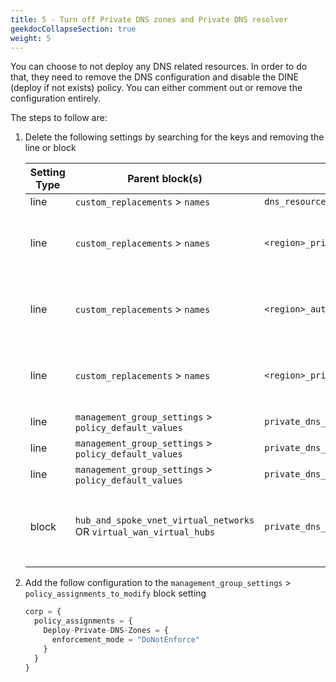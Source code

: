 ```yaml
---
title: 5 - Turn off Private DNS zones and Private DNS resolver
geekdocCollapseSection: true
weight: 5
---
```


You can choose to not deploy any DNS related resources. In order to do that, they need to remove the DNS configuration and disable the DINE (deploy if not exists) policy. You can either comment out or remove the configuration entirely.

The steps to follow are:

1. Delete the following settings by searching for the keys and removing the line or block

    | Setting Type | Parent block(s) | Key | Action | Count | Notes |
    | - | - | - | - | - | - |
    | line | `custom_replacements` > `names` | `dns_resource_group_name` | Delete | 1 | |
    | line | `custom_replacements` > `names` | `<region>_private_dns_resolver_name` | Delete | 1+ | `<region>` is the relevant region (e.g. `primary` or `secondary`) |
    | line | `custom_replacements` > `names` | `<region>_auto_registration_zone_name` | Delete | 1+ | `<region>` is the relevant region (e.g. `primary` or `secondary`) |
    | line | `custom_replacements` > `names` | `<region>_private_dns_resolver_subnet_address_prefix` | Delete | 1+ | `<region>` is the relevant region (e.g. `primary` or `secondary`) |
    | line | `management_group_settings` > `policy_default_values` | `private_dns_zone_subscription_id` | Delete | 1 | |
    | line | `management_group_settings` > `policy_default_values` | `private_dns_zone_region` | Delete | 1 | |
    | line | `management_group_settings` > `policy_default_values` | `private_dns_zone_resource_group_name` | Delete | 1 | |
    | block | `hub_and_spoke_vnet_virtual_networks` OR `virtual_wan_virtual_hubs` | `private_dns_zones` | Delete | 1+ | There will be two instances for a multi-region deployment |

1. Add the follow configuration to the `management_group_settings` > `policy_assignments_to_modify` block setting

    ```terraform
    corp = {
      policy_assignments = {
        Deploy-Private-DNS-Zones = {
          enforcement_mode = "DoNotEnforce"
        }
      }
    }
    ```
